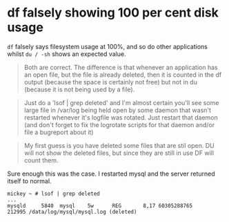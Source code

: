 # df falsely showing 100 per cent disk usage

`df` falsely says filesystem usage at 100%, and so do other applications whilst `du / -sh` shows an expected value.

>Both are correct. The difference is that whenever an application has an
open file, but the file is already deleted, then it is counted in the df
output (because the space is certainly not free) but not in du (because
it is not being used by a file).

>Just do a 'lsof | grep deleted' and I'm almost certain you'll see some
large file in /var/log being held open by some daemon that wasn't
restarted whenever it's logfile was rotated. Just restart that daemon
(and don't forget to fix the logrotate scripts for that daemon and/or
file a bugreport about it)

>My first guess is you have deleted some files that are stil open. DU will
not show the deleted files, but since they are still in use DF will count
them.
 

Sure enough this was the case. I restarted mysql and the server returned itself to normal.

```
mickey ~ # lsof | grep deleted 
...
mysqld     5840  mysql    5w      REG       8,17 60305288765     212995 /data/log/mysql/mysql.log (deleted)
```